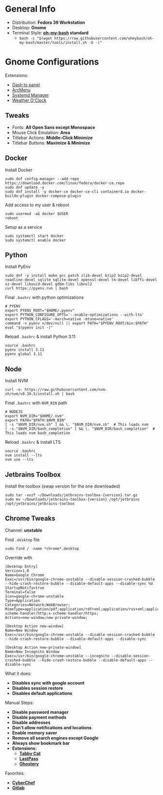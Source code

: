 # General Info
- Distribution: **Fedora 39 Workstation**
- Desktop: **Gnome**
- Terminal Style: **[oh-my-bash](https://github.com/ohmybash/oh-my-bash) standard**
  - `bash -c "$(wget https://raw.githubusercontent.com/ohmybash/oh-my-bash/master/tools/install.sh -O -)"`  

# Gnome Configurations
Extensions: 
- [Dash to panel](https://extensions.gnome.org/extension/1160/dash-to-panel/)
- [ArcMenu](https://extensions.gnome.org/extension/3628/arcmenu/)
- [Systemd Manager](https://extensions.gnome.org/extension/4174/systemd-manager/)
- [Weather O'Clock](https://extensions.gnome.org/extension/5470/weather-oclock/)

## Tweaks
- Fonts: **All Open Sans except Monospace**
- Mouse Click Emulation: **Area**
- Titlebar Actions: **Middle-Click Minimize**
- Titlebar Buttons: **Maximize & Minimize**

## Docker
Install Docker
```
sudo dnf config-manager --add-repo https://download.docker.com/linux/fedora/docker-ce.repo
sudo dnf update -y
sudo dnf install -y docker-ce docker-ce-cli containerd.io docker-buildx-plugin docker-compose-plugin
```

Add access to my user & reboot
```
sudo usermod -aG docker $USER
reboot
```

Setup as a service
```
sudo systemctl start docker
sudo systemctl enable docker
```

## Python
Install PyEnv
```
sudo dnf -y install make gcc patch zlib-devel bzip2 bzip2-devel readline-devel sqlite sqlite-devel openssl-devel tk-devel libffi-devel xz-devel libuuid-devel gdbm-libs libnsl2
curl https://pyenv.run | bash
```

Final `.bashrc` with python optimizations
```
# PYENV
export PYENV_ROOT="$HOME/.pyenv"
export PYTHON_CONFIGURE_OPTS='--enable-optimizations --with-lto'
export PYTHON_CFLAGS='-march=native -mtune=native'
command -v pyenv >/dev/null || export PATH="$PYENV_ROOT/bin:$PATH"
eval "$(pyenv init -)"
```

Reload `.bashrc` & install Python 3.11
```
source .bashrc
pyenv install 3.11
pyenv global 3.11
```

## Node
Install NVM
```
curl -o- https://raw.githubusercontent.com/nvm-sh/nvm/v0.39.5/install.sh | bash
```

Final `.bashrc` with `NVM_BIN` path
```
# NODEJS
export NVM_DIR="$HOME/.nvm"
export PATH="$PATH:$NVM_BIN"
[ -s "$NVM_DIR/nvm.sh" ] && \. "$NVM_DIR/nvm.sh"  # This loads nvm
[ -s "$NVM_DIR/bash_completion" ] && \. "$NVM_DIR/bash_completion"  # This loads nvm bash_completion
```

Reload `.bashrc` & install LTS
```
source .bashrc
nvm install --lts
nvm use --lts
```

## Jetbrains Toolbox
Install the toolbox (swap version for the one downloaded)
```
sudo tar -xvzf ~/Downloads/jetbrains-toolbox-{version}.tar.gz
sudo mv ~/Downloads/jetbrains-toolbox-{version} /opt/jetbrains
/opt/jetbrains/jetbrains-toolbox
```

## Chrome Tweaks
Channel: **unstable**

Find `.desktop` file
```
sudo find / -name *chrome*.desktop
```

Override with
```
[Desktop Entry]
Version=1.0
Name=Google Chrome
Exec=/usr/bin/google-chrome-unstable --disable-session-crashed-bubble --hide-crash-restore-bubble --disable-default-apps --disable-sync %U
StartupNotify=true
Terminal=false
Icon=google-chrome-unstable
Type=Application
Categories=Network;WebBrowser;
MimeType=application/pdf;application/rdf+xml;application/rss+xml;application/xhtml+xml;application/xhtml_xml;application/xml;image/gif;image/jpeg;image/png;image/webp;text/html;text/xml;x-scheme-handler/http;x-scheme-handler/https;
Actions=new-window;new-private-window;

[Desktop Action new-window]
Name=New Window
Exec=/usr/bin/google-chrome-unstable --disable-session-crashed-bubble --hide-crash-restore-bubble --disable-default-apps --disable-sync

[Desktop Action new-private-window]
Name=New Incognito Window
Exec=/usr/bin/google-chrome-unstable --incognito --disable-session-crashed-bubble --hide-crash-restore-bubble --disable-default-apps --disable-sync
```

What it does:
- **Disables sync with google account**
- **Disables session restore**
- **Disables default applications**

Manual Steps:
- **Disable password manager**
- **Disable payment methods**
- **Disable addresses**
- **Don't allow notifications and locations**
- **Enable memory saver**
- **Remove all search engines except Google**
- **Always show bookmark bar**
- **Extensions:**
  - **[Tabby Cat](https://chromewebstore.google.com/detail/tabby-cat/mefhakmgclhhfbdadeojlkbllmecialg?hl=en)**
  - **[LastPass](https://chromewebstore.google.com/detail/lastpass-free-password-ma/hdokiejnpimakedhajhdlcegeplioahd?hl=en)**
  - **[Ghostery](https://chromewebstore.google.com/detail/ghostery-%E2%80%93-privacy-ad-blo/mlomiejdfkolichcflejclcbmpeaniij?hl=en)**

Favorites:
- **[CyberChef](https://gchq.github.io/CyberChef/)**
- **[Gitlab](https://gitlab.com/dashboard)**
